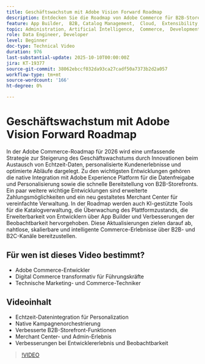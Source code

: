 ```yaml
---
title: Geschäftswachstum mit Adobe Vision Forward Roadmap
description: Entdecken Sie die Roadmap von Adobe Commerce für B2B-Storefronts, Echtzeit-Personalisierung, Zahlungen und KI-gestützte Händler- und Entwicklererlebnisse.
feature: App Builder,  B2B, Catalog Management,  Cloud,  Extensibility, Observability, Payments, Personalization, Storefront, Saas
topic: Administration, Artificial Intelligence,  Commerce,  Development, Headless,  Performance, Personalization, Security
role: Data Engineer, Developer
level: Beginner
doc-type: Technical Video
duration: 976
last-substantial-update: 2025-10-10T00:00:00Z
jira: KT-19377
source-git-commit: 38062ebccf032da93ca27cadf50a7373b2d2a057
workflow-type: tm+mt
source-wordcount: '166'
ht-degree: 0%

---
```



# Geschäftswachstum mit Adobe Vision Forward Roadmap

In der Adobe Commerce-Roadmap für 2026 wird eine umfassende Strategie zur Steigerung des Geschäftswachstums durch Innovationen beim Austausch von Echtzeit-Daten, personalisierte Kundenerlebnisse und optimierte Abläufe dargelegt. Zu den wichtigsten Entwicklungen gehören die native Integration mit Adobe Experience Platform für die Datenfreigabe und Personalisierung sowie die schnelle Bereitstellung von B2B-Storefronts. Ein paar weitere wichtige Entwicklungen sind erweiterte Zahlungsmöglichkeiten und ein neu gestaltetes Merchant Center für vereinfachte Verwaltung. In der Roadmap werden auch KI-gestützte Tools für die Katalogverwaltung, die Überwachung des Plattformzustands, die Erweiterbarkeit von Entwicklern über App Builder und Verbesserungen der Beobachtbarkeit hervorgehoben. Diese Aktualisierungen zielen darauf ab, nahtlose, skalierbare und intelligente Commerce-Erlebnisse über B2B- und B2C-Kanäle bereitzustellen.

## Für wen ist dieses Video bestimmt?

* Adobe Commerce-Entwickler
* Digital Commerce transformativ für Führungskräfte
* Technische Marketing- und Commerce-Techniker

## Videoinhalt

* Echtzeit-Datenintegration für Personalization
* Native Kampagnenorchestrierung
* Verbesserte B2B-Storefront-Funktionen
* Merchant Center- und Admin-Erlebnis
* Verbesserungen bei Entwicklererlebnis und Beobachtbarkeit

>[!VIDEO](https://video.tv.adobe.com/v/3475715/?learn=on&enablevpops&captions=ger)